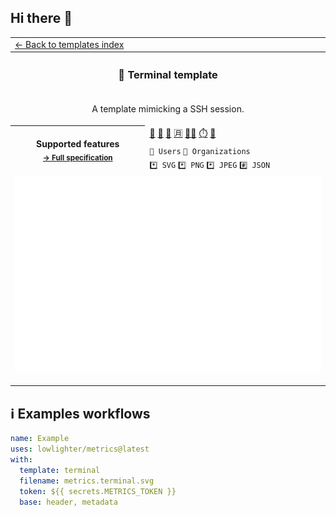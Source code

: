## Hi there 👋

<!--
**OsamaAmg/OsamaAmg** is a ✨ _special_ ✨ repository because its `README.md` (this file) appears on your GitHub profile.

Here are some ideas to get you started:

- 🔭 I’m currently working on ...
- 🌱 I’m currently learning ...
- 👯 I’m looking to collaborate on ...
- 🤔 I’m looking for help with ...
- 💬 Ask me about ...
- 📫 How to reach me: ...
- 😄 Pronouns: ...
- ⚡ Fun fact: ...
-->
<!--header-->
<table>
  <tr><td colspan="2"><a href="/README.md#%EF%B8%8F-templates">← Back to templates index</a></td></tr>
  <tr><th colspan="2"><h3>📙 Terminal template</h3></th></tr>
  <tr><td colspan="2" align="center"><p>A template mimicking a SSH session.</p>
</td></tr>
  <tr>
    <th rowspan="3">Supported features<br><sub><a href="metadata.yml">→ Full specification</a></sub></th>
    <td><a href="/source/plugins/screenshot/README.md" title="📸 Website screenshot">📸</a> <a href="/source/plugins/gists/README.md" title="🎫 Gists">🎫</a> <a href="/source/plugins/isocalendar/README.md" title="📅 Isometric commit calendar">📅</a> <a href="/source/plugins/languages/README.md" title="🈷️ Languages activity">🈷️</a> <a href="/source/plugins/lines/README.md" title="👨‍💻 Lines of code changed">👨‍💻</a> <a href="/source/plugins/pagespeed/README.md" title="⏱️ Google PageSpeed">⏱️</a> <a href="/source/plugins/traffic/README.md" title="🧮 Repositories traffic">🧮</a></td>
  </tr>
  <tr>
    <td><code>👤 Users</code> <code>👥 Organizations</code></td>
  </tr>
  <tr>
    <td><code>*️⃣ SVG</code> <code>*️⃣ PNG</code> <code>*️⃣ JPEG</code> <code>#️⃣ JSON</code></td>
  </tr>
  <tr>
    <td colspan="2" align="center">
      <img src="https://github.com/lowlighter/metrics/blob/examples/metrics.terminal.svg" alt=""></img>
      <img width="900" height="1" alt="">
    </td>
  </tr>
</table>
<!--/header-->

## ℹ️ Examples workflows

<!--examples-->
```yaml
name: Example
uses: lowlighter/metrics@latest
with:
  template: terminal
  filename: metrics.terminal.svg
  token: ${{ secrets.METRICS_TOKEN }}
  base: header, metadata

```
<!--/examples-->
